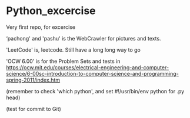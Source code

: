 # Python_excercise
Very first repo, for excercise

‘pachong' and 'pashu' is the WebCrawler for pictures and texts.

'LeetCode' is, leetcode. Still have a long long way to go

'OCW 6.00' is for the Problem Sets and tests in https://ocw.mit.edu/courses/electrical-engineering-and-computer-science/6-00sc-introduction-to-computer-science-and-programming-spring-2011/index.htm

(remember to check 'which python', and set #!/usr/bin/env python for .py head)

(test for commit to Git)